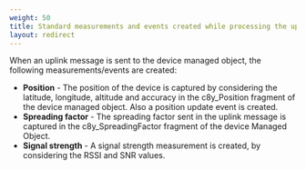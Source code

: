 ```yaml
---
weight: 50
title: Standard measurements and events created while processing the uplink message
layout: redirect
---
```


When an uplink message is sent to the device managed object, the following measurements/events are created:

- **Position** - The position of the device is captured by considering the latitude, longitude, altitude and accuracy in the c8y_Position fragment of the device managed object. Also a position update event is created.
- **Spreading factor** - The spreading factor sent in the uplink message is captured in the c8y_SpreadingFactor fragment of the device Managed Object.
- **Signal strength** - A signal strength measurement is created, by considering the RSSI and SNR values.